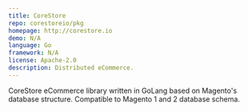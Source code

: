 ```yaml
---
title: CoreStore
repo: corestoreio/pkg
homepage: http://corestore.io
demo: N/A
language: Go
framework: N/A
license: Apache-2.0
description: Distributed eCommerce.
---
```


CoreStore eCommerce library written in GoLang based on Magento's database structure.
Compatible to Magento 1 and 2 database schema.
